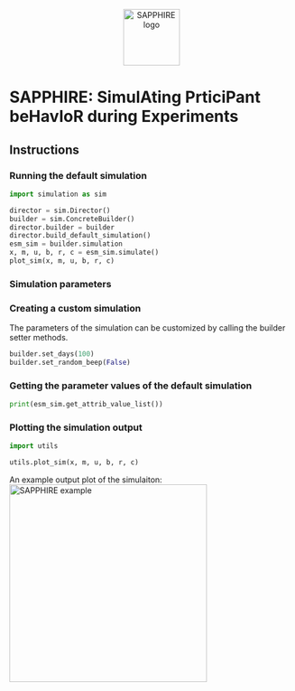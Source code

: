 <p align="center">
  <img alt="SAPPHIRE logo" height="100" src="https://raw.githubusercontent.com/khnshn/sapphire/main/gem.png">
</p>

# SAPPHIRE: SimulAting PrticiPant beHavIoR during Experiments

## Instructions

### Running the default simulation

```python
import simulation as sim

director = sim.Director()
builder = sim.ConcreteBuilder()
director.builder = builder
director.build_default_simulation()
esm_sim = builder.simulation
x, m, u, b, r, c = esm_sim.simulate()
plot_sim(x, m, u, b, r, c)
```

### Simulation parameters


### Creating a custom simulation

The parameters of the simulation can be customized by calling the builder setter methods.

```python
builder.set_days(100)
builder.set_random_beep(False)
```

### Getting the parameter values of the default simulation
```python
print(esm_sim.get_attrib_value_list())
```

### Plotting the simulation output
```python
import utils

utils.plot_sim(x, m, u, b, r, c)
```
An example output plot of the simulaiton:
<br/>
<img alt="SAPPHIRE example" height="350" src="https://raw.githubusercontent.com/khnshn/sapphire/main/example.png">
<br/>
